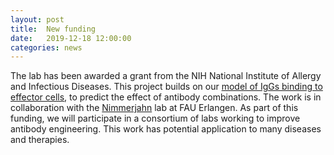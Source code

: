 ```yaml
---
layout: post
title:  New funding
date:   2019-12-18 12:00:00
categories: news
---
```

The lab has been awarded a grant from the NIH National Institute of Allergy and Infectious Diseases. This project builds on our [model of IgGs binding to effector cells](https://doi.org/10.1016/j.cels.2018.05.018), to predict the effect of antibody combinations. The work is in collaboration with the [Nimmerjahn](https://www.genetik.nat.uni-erlangen.de/English/research/nimmerjahn.shtml) lab at FAU Erlangen. As part of this funding, we will participate in a consortium of labs working to improve antibody engineering. This work has potential application to many diseases and therapies.
